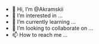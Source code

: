 - 👋 Hi, I’m @Akramskii
- 👀 I’m interested in ...
- 🌱 I’m currently learning ...
- 💞️ I’m looking to collaborate on ...
- 📫 How to reach me ...

<!---
Akramskii/Akramskii is a ✨ special ✨ repository because its `README.md` (this file) appears on your GitHub profile.
You can click the Preview link to take a look at your changes.
--->
